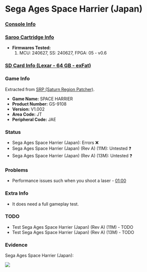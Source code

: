 # Sega Ages Space Harrier (Japan)

### [Console Info](../../../../../Info/Consoles/VA13/README.md)

### [Saroo Cartridge Info](../../../../../Info/Cartridges/GuangzhouSanStarOnlineShop/1.6/README.md)

- <b>Firmwares Tested:</b>
  1. MCU: 240627, SS: 240627, FPGA: 05 - v0.6

### [SD Card Info (Lexar - 64 GB - exFat)](../../../../../Info/SdCards/Lexar/64GB/exfat/README.md)

### Game Info

Extracted from [SRP (Saturn Region Patcher)](https://segaxtreme.net/resources/saturn-region-patcher.81/download).

- <b>Game Name:</b> SPACE HARRIER
- <b>Product Number:</b> GS-9108
- <b>Version:</b> V1.002
- <b>Area Code:</b> JT
- <b>Peripheral Code:</b> JAE

### Status

- Sega Ages Space Harrier (Japan): Errors :x:
- Sega Ages Space Harrier (Japan) (Rev A) (11M): Untested :question:
- Sega Ages Space Harrier (Japan) (Rev A) (13M): Untested :question:

### Problems

- Performance issues such when you shoot a laser - [01:00](https://www.youtube.com/watch?v=15x4vdWvsx4&t=60s)

### Extra Info

- It does need a full gameplay test.

### TODO

- Test Sega Ages Space Harrier (Japan) (Rev A) (11M) - TODO
- Test Sega Ages Space Harrier (Japan) (Rev A) (13M) - TODO

### Evidence

Sega Ages Space Harrier (Japan):

[![](https://img.youtube.com/vi/15x4vdWvsx4/0.jpg)](https://www.youtube.com/watch?v=15x4vdWvsx4)
